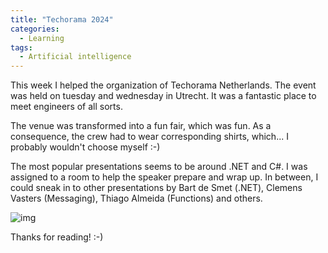 ```yaml
---
title: "Techorama 2024"
categories:
  - Learning
tags:
  - Artificial intelligence
---
```


This week I helped the organization of Techorama Netherlands. The event was held on tuesday and wednesday in Utrecht. It was a fantastic place to meet engineers of all sorts. 

The venue was transformed into a fun fair, which was fun. As a consequence, the crew had to wear corresponding shirts, which... I probably wouldn't choose myself :-) 

The most popular presentations seems to be around .NET and C#. I was assigned to a room to help the speaker prepare and wrap up. In between, I could sneak in to other presentations by Bart de Smet (.NET), Clemens Vasters (Messaging), Thiago Almeida (Functions) and others. 

![img](../assets/images/2024-10-11-techorama-2024.png)

Thanks for reading! :-)
